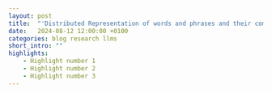 ```yaml
---
layout: post
title:  "'Distributed Representation of words and phrases and their compositionality' Reviewed"
date:   2024-08-12 12:00:00 +0100
categories: blog research llms
short_intro: ""
highlights:
    - Highlight number 1
    - Highlight number 2
    - Highlight number 3
---
```

